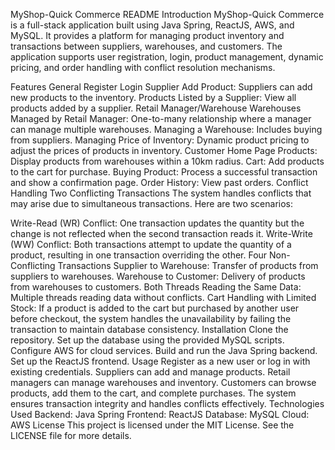 MyShop-Quick Commerce README
Introduction
MyShop-Quick Commerce is a full-stack application built using Java Spring, ReactJS, AWS, and MySQL. It provides a platform for managing product inventory and transactions between suppliers, warehouses, and customers. The application supports user registration, login, product management, dynamic pricing, and order handling with conflict resolution mechanisms.

Features
General
Register
Login
Supplier
Add Product: Suppliers can add new products to the inventory.
Products Listed by a Supplier: View all products added by a supplier.
Retail Manager/Warehouse
Warehouses Managed by Retail Manager: One-to-many relationship where a manager can manage multiple warehouses.
Managing a Warehouse: Includes buying from suppliers.
Managing Price of Inventory: Dynamic product pricing to adjust the prices of products in inventory.
Customer
Home Page
Products: Display products from warehouses within a 10km radius.
Cart: Add products to the cart for purchase.
Buying Product: Process a successful transaction and show a confirmation page.
Order History: View past orders.
Conflict Handling
Two Conflicting Transactions
The system handles conflicts that may arise due to simultaneous transactions. Here are two scenarios:

Write-Read (WR) Conflict: One transaction updates the quantity but the change is not reflected when the second transaction reads it.
Write-Write (WW) Conflict: Both transactions attempt to update the quantity of a product, resulting in one transaction overriding the other.
Four Non-Conflicting Transactions
Supplier to Warehouse: Transfer of products from suppliers to warehouses.
Warehouse to Customer: Delivery of products from warehouses to customers.
Both Threads Reading the Same Data: Multiple threads reading data without conflicts.
Cart Handling with Limited Stock: If a product is added to the cart but purchased by another user before checkout, the system handles the unavailability by failing the transaction to maintain database consistency.
Installation
Clone the repository.
Set up the database using the provided MySQL scripts.
Configure AWS for cloud services.
Build and run the Java Spring backend.
Set up the ReactJS frontend.
Usage
Register as a new user or log in with existing credentials.
Suppliers can add and manage products.
Retail managers can manage warehouses and inventory.
Customers can browse products, add them to the cart, and complete purchases.
The system ensures transaction integrity and handles conflicts effectively.
Technologies Used
Backend: Java Spring
Frontend: ReactJS
Database: MySQL
Cloud: AWS
License
This project is licensed under the MIT License. See the LICENSE file for more details.
